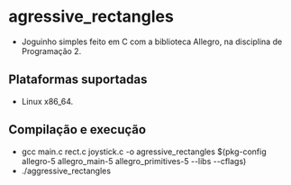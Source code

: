 # agressive_rectangles
- Joguinho simples feito em C com a biblioteca Allegro, na disciplina de Programação 2.

## Plataformas suportadas
- Linux x86_64.

## Compilação e execução
- gcc main.c rect.c joystick.c -o agressive_rectangles $(pkg-config allegro-5 allegro_main-5 allegro_primitives-5 --libs --cflags)
- ./aggressive_rectangles
